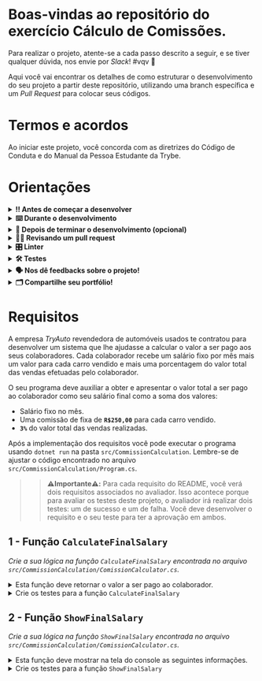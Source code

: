# Boas-vindas ao repositório do exercício Cálculo de Comissões.

Para realizar o projeto, atente-se a cada passo descrito a seguir, e se tiver qualquer dúvida, nos envie por _Slack_! #vqv 🚀

Aqui você vai encontrar os detalhes de como estruturar o desenvolvimento do seu projeto a partir deste repositório, utilizando uma branch específica e um _Pull Request_ para colocar seus códigos.

# Termos e acordos

Ao iniciar este projeto, você concorda com as diretrizes do Código de Conduta e do Manual da Pessoa Estudante da Trybe.

# Orientações

<details>
  <summary><strong>‼️ Antes de começar a desenvolver</strong></summary><br />

  1. Clone o repositório

  - Use o comando: `git clone git@github.com:tryber/acc-csharp-0x-exercises-calculation-of-commission.git`.
  - Entre na pasta do repositório que você acabou de clonar:
    - `cd acc-csharp-0x-exercises-calculation-of-commission`

  2. Instale as dependências

  - `dotnet restore`.
  
  1. Crie uma branch a partir da branch `master`

  - Verifique que você está na branch `master`
    - Exemplo: `git branch`
  - Se não estiver, mude para a branch `master`
    - Exemplo: `git checkout master`
  - Agora crie uma branch à qual você vai submeter os `commits` do seu projeto
    - Você deve criar uma branch no seguinte formato: `nome-de-usuario-nome-do-projeto`
    - Exemplo: `git checkout -b joaozinho-acc-csharp-0x-exercises-calculation-of-commission`

  4. Adicione as mudanças ao _stage_ do Git e faça um `commit`

  - Verifique que as mudanças ainda não estão no _stage_
    - Exemplo: `git status` (deve aparecer listada a pasta _joaozinho_ em vermelho)
  - Adicione o novo arquivo ao _stage_ do Git
    - Exemplo:
      - `git add .` (adicionando todas as mudanças - _que estavam em vermelho_ - ao stage do Git)
      - `git status` (deve aparecer listado o arquivo _joaozinho/README.md_ em verde)
  - Faça o `commit` inicial
    - Exemplo:
      - `git commit -m 'iniciando o projeto x'` (fazendo o primeiro commit)
      - `git status` (deve aparecer uma mensagem tipo _nothing to commit_ )

  5. Adicione a sua branch com o novo `commit` ao repositório remoto

  - Usando o exemplo anterior: `git push -u origin joaozinho-acc-csharp-0x-exercises-calculation-of-commission`

  6. Crie um novo `Pull Request` _(PR)_

  - Vá até a página de _Pull Requests_ do [repositório no GitHub](https://github.com/tryber/acc-csharp-0x-exercises-calculation-of-commission/pulls)
  - Clique no botão verde _"New pull request"_
  - Clique na caixa de seleção _"Compare"_ e escolha a sua branch **com atenção**
  - Coloque um título para a sua _Pull Request_
    - Exemplo: _"Cria tela de busca"_
  - Clique no botão verde _"Create pull request"_
  - Adicione uma descrição para o _Pull Request_ e clique no botão verde _"Create pull request"_
  - **Não se preocupe em preencher mais nada por enquanto!**
  - Volte até a [página de _Pull Requests_ do repositório](https://github.com/tryber/sd-0x-project-talker-manager/pulls) e confira que o seu _Pull Request_ está criado

</details>

<details>
  <summary><strong>⌨️ Durante o desenvolvimento</strong></summary><br/>

  - Faça `commits` das alterações que você fizer no código regularmente

  - Lembre-se de sempre após um (ou alguns) `commits` atualizar o repositório remoto

  - Os comandos que você utilizará com mais frequência são:
    1. `git status` _(para verificar o que está em vermelho - fora do stage - e o que está em verde - no stage)_
    2. `git add` _(para adicionar arquivos ao stage do Git)_
    3. `git commit` _(para criar um commit com os arquivos que estão no stage do Git)_
    4. `git push -u origin nome-da-branch` _(para enviar o commit para o repositório remoto na primeira vez que fizer o `push` de uma nova branch)_
    5. `git push` _(para enviar o commit para o repositório remoto após o passo anterior)_

</details>

<details>
  <summary><strong>🤝 Depois de terminar o desenvolvimento (opcional)</strong></summary><br/>

  Para sinalizar que o seu projeto está pronto para o _"Code Review"_, faça o seguinte:

  - Vá até a página **DO SEU** _Pull Request_, adicione a label de _"code-review"_ e marque seus colegas:

    - No menu à direita, clique no _link_ **"Labels"** e escolha a _label_ **code-review**;

    - No menu à direita, clique no _link_ **"Assignees"** e escolha **o seu usuário**;

    - No menu à direita, clique no _link_ **"Reviewers"** e digite `students`, selecione o time `tryber/students-sd-0x`.

  Caso tenha alguma dúvida, [aqui tem um video explicativo](https://vimeo.com/362189205).

</details>

<details>
  <summary><strong>🕵🏿 Revisando um pull request</strong></summary><br />

  Use o conteúdo sobre [Code Review](https://course.betrybe.com/real-life-engineer/code-review/) para te ajudar a revisar os _Pull Requests_.

</details>

<details>
  <summary><strong>🎛 Linter</strong></summary><br />

  Usaremos o [NetAnalyzer](https://docs.microsoft.com/pt-br/dotnet/fundamentals/code-analysis/overview) para fazer a análise estática do seu código.

  Este projeto já vem com as dependências relacionadas ao _linter_ configuradas no arquivo `main.yml`.

  O analisador já é instalado pelo plugin da `Microsoft C#` no `VSCode`. Para isso, basta fazer o download do [plugin](https://marketplace.visualstudio.com/items?itemName=ms-dotnettools.csharp) e instalá-lo.
</details>

<details>
  <summary><strong>🛠 Testes</strong></summary><br />

  O .NET já possui sua própria plataforma de testes.
  
  Este projeto já vem configurado e com suas dependências

  ### Executando todos os testes

  Para executar os testes com o .NET execute o comando dentro do diretório do seu projeto `src/<project>` ou de seus testes `src/<project>.Test`!

  ```
  dotnet test
  ```

  ### Executando um teste específico

  Para executar um teste expecífico basta executar o comando `dotnet test --filter Name~TestMethod1`.

  :warning: **Importante:** o comando irá executar testes cujo nome contém `TestMethod1`.

  :warning: **O avaliador automático não necessariamente avalia seu projeto na ordem em que os requisitos aparecem no readme. Isso acontece para deixar o processo de avaliação mais rápido. Então, não se assuste se isso acontecer, ok?**

  ### Outras opções para testes
  - Algumas opções que podem lhe ajudar são:
    -  `-?|-h|--help`: exibem a descrição completa de como utilizar o comando.
    -  `-t|--list-tests`: lista todos os testes ao invés de executá-los.
    -  `-v|--verbosity <LEVEL>`: define o nível de detalhe na resposta dos testes.
      - `q | quiet`
      - `m | minimal`
      - `n | normal`
      - `d | detailed`
      - `diag | diagnostic`
      - Exemplo de uso: 
         ```
           dotnet test -v diag
         ```
         ou
         ```            
           dotnet test --verbosity=diagnostic
         ``` 
</details>

<details>
  <summary><strong>🗣 Nos dê feedbacks sobre o projeto!</strong></summary><br />

Ao finalizar e submeter o projeto, não se esqueça de avaliar sua experiência preenchendo o formulário. 
**Leva menos de 3 minutos!**

[FORMULÁRIO DE AVALIAÇÃO DE PROJETO](https://be-trybe.typeform.com/to/PsefzL2e)

</details>

<details>
  <summary><strong>🗂 Compartilhe seu portfólio!</strong></summary><br />

  Você sabia que o LinkedIn é a principal rede social profissional e compartilhar o seu aprendizado lá é muito importante para quem deseja construir uma carreira de sucesso? Compartilhe esse projeto no seu LinkedIn, marque o perfil da Trybe (@trybe) e mostre para a sua rede toda a sua evolução.

</details>

# Requisitos
A empresa _TryAuto_ revendedora de automóveis usados te contratou para desenvolver um sistema que lhe ajudasse a calcular o valor a ser pago aos seus colaboradores. Cada colaborador recebe um salário fixo por mês mais um valor para cada carro vendido e mais uma porcentagem do valor total das vendas efetuadas pelo colaborador.

O seu programa deve auxiliar a obter e apresentar o valor total a ser pago ao colaborador como seu salário final como a soma dos valores:
  - Salário fixo no mês.
  - Uma comissão de fixa de **`R$250,00`** para cada carro vendido.
  - **`3%`** do valor total das vendas realizadas.
  
  Após a implementação dos requisitos você pode executar o programa usando `dotnet run` na pasta `src/CommissionCalculation`. Lembre-se de ajustar o código encontrado no arquivo `src/CommissionCalculation/Program.cs`.
  
 >> **⚠️Importante⚠️:** Para cada requisito do README, você verá dois requisitos associados no avaliador. Isso acontece porque para avaliar os testes deste projeto, o avaliador irá realizar dois testes: um de sucesso e um de falha. Você deve desenvolver o requisito e o seu teste para ter a aprovação em ambos.

## 1 - Função `CalculateFinalSalary`
  
  _Crie a sua lógica na função `CalculateFinalSalary` encontrada no arquivo `src/CommissionCalculation/ComissionCalculator.cs`._

<details>
  <summary> Esta função deve retornar o valor a ser pago ao colaborador.</summary><br />

A função recebe os seguintes parâmetros:
- VALOR DO SALÁRIO FIXO -> fixedSalary
- QUANTIDADE DE CARROS VENDIDOS -> amountCarsSold
- VALOR TOTAL DE VENDAS -> totalSalesValue
  
Esta função deve preencher o atributo `FinalSalary` com o resultado dos cálculos definidos nos requisitos.

</details>

<details>
  <summary>Crie os testes para a função <code>CalculateFinalSalary</code></summary><br />

Implemente seu teste no arquivo `src/CommissionCalculation.Test/CommissionCalculation.Test.cs` na função `TestCalculateFinalSalary`.

O teste deve ser capaz de identificar se a função `CalculateFinalSalary` armazena corretamente os valores de:
  1. `FixedSalary`
  2. `AmountCarsSold`
  3. `TotalSalesValue`
  4. `FinalSalary`
</details>
  
## 2 - Função `ShowFinalSalary`

_Crie a sua lógica na função `ShowFinalSalary` encontrada no arquivo `src/CommissionCalculation/ComissionCalculator.cs`._
  
<details>
  <summary> Esta função deve mostrar na tela do console as seguintes informações.</summary><br />
  Faça com que sua função imprime no console da seguinte forma:

```
O colaborador <NOME_DO_COLABORADOR> neste mês de <NOME_DO_MES> obteve o salário final de R$<VALOR_SALARIO_FINAL> referente à: 
SALÁRIO FIXO: R$<VALOR_SALARIO_FIXO>
TOTAL DE CARROS VENDIDOS: <QUANTIDADE_DE_CARROS_VENDIDOS>
VALOR TOTAL DE VENDAS NO MÊS: R$<VALOR_TOTAL_DE_VENDAS> 
COMISSÃO POR CARROS VENDIDOS: R$<COMISSAO_POR_CARROS_VENDIDOS>
COMISSÃO DE 3% DO TOTAL DE VENDAS: R$<COMISSAO_POR_TOTAL_DE_VENDAS>
```

Substitua os seguintes valores:
 1. <NOME_DO_COLABORADOR>
 2. <NOME_DO_MES>
 3. <VALOR_SALARIO_FINAL>
 4. <VALOR_SALARIO_FIXO>
 5. <QUANTIDADE_DE_CARROS_VENDIDOS>
 6. <VALOR_TOTAL_DE_VENDAS>
 7. <COMISSAO_POR_CARROS_VENDIDOS>
 8. <COMISSAO_POR_TOTAL_DE_VENDAS>

Dica: Para os valores de `ponto flutuante` utilize 2 casa decimais.
</details>

<details>
  <summary>Crie os testes para a função <code>ShowFinalSalary</code></summary><br />

Implemente seu teste no arquivo `src/CommissionCalculation.Test/CommissionCalculation.Test.cs` na função `TestShowFinalSalary`.

O teste deve ser capaz de identificar se a função `ShowFinalSalary` imprime corretamente os valores no _console_ conforme as instruções descritas anteriormente.
</details>
